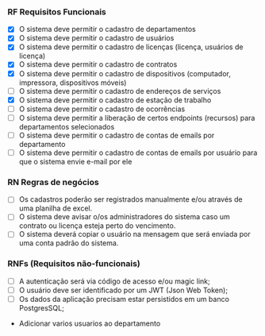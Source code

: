 ### RF Requisitos Funcionais

- [x] O sistema deve permitir o cadastro de departamentos
- [x] O sistema deve permitir o cadastro de usuários
- [x] O sistema deve permitir o cadastro de licenças (licença, usuários de licença)
- [x] O sistema deve permitir o cadastro de contratos
- [x] O sistema deve permitir o cadastro de dispositivos (computador, impressora, dispositivos móveis)
- [ ] O sistema deve permitir o cadastro de endereços de serviços
- [x] O sistema deve permitir o cadastro de estação de trabalho
- [ ] O sistema deve permitir o cadastro de ocorrências
- [ ] O sistema deve permitir a liberação de certos endpoints (recursos) para departamentos selecionados
- [ ] O sistema deve permitir o cadastro de contas de emails por departamento
- [ ] O sistema deve permitir o cadastro de contas de emails por usuário para que o sistema envie e-mail por ele

### RN Regras de negócios
- [ ] Os cadastros poderão ser registrados manualmente e/ou através de uma planilha de excel.
- [ ] O sistema deve avisar o/os administradores do sistema caso um contrato ou licença esteja perto do vencimento.
- [ ] O sistema deverá copiar o usuário na mensagem que será enviada por uma conta padrão do sistema.

### RNFs (Requisitos não-funcionais)

- [ ] A autenticação será via código de acesso e/ou magic link;
- [ ] O usuário deve ser identificado por um JWT (Json Web Token);
- [ ] Os dados da aplicação precisam estar persistidos em um banco PostgresSQL;

- Adicionar varios usuarios ao departamento
